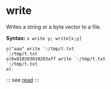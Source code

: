 # write

Writes a string or a byte vector to a file.

**Syntax:** ```x write y; write[x;y]```

```o
o)"aaa" write `:/tmp/t.txt
`:/tmp/t.txt
o)0x010203010203aff write `:/tmp/t.txt
`:/tmp/t.txt
o)
```

::: see
[read](/verbs/file/read.md)
:::
